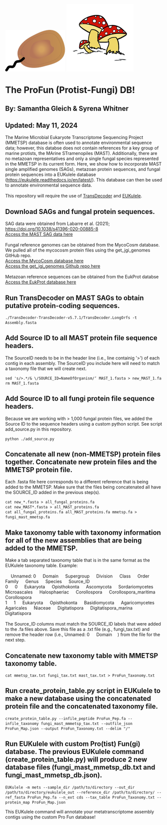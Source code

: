 ![](static/protist.png)
![](static/fungi.tiff)
# The ProFun (Protist-Fungi) DB!
## By: Samantha Gleich & Syrena Whitner
## Updated: May 11, 2024
The Marine Microbial Eukaryote Transcriptome Sequencing Project (MMETSP) database is often used to annotate environmental sequence data; however, this databse does not contain references for a key group of marine protists, the MArine STramenopiles (MAST). Additionally, there are no metazoan representatives and only a single fungal species represented in the MMETSP in its current form. Here, we show how to incorporate MAST single amplified genomes (SAGs), metazoan protein sequences, and fungal protein sequences into a EUKulele database (https://eukulele.readthedocs.io/en/latest/). This database can then be used to annotate environmental sequence data. 
<br>
<br>
This repository will require the use of [TransDecoder](https://github.com/TransDecoder/TransDecoder) and [EUKulele](https://github.com/AlexanderLabWHOI/EUKulele).


## Download SAGs and fungal protein sequences.
SAG data were obtained from Labarre et al. (2021); https://doi.org/10.1038/s41396-020-00885-8
<br>
[Access the MAST SAG data here](https://figshare.com/articles/dataset/Co-assembly/12430790?backTo=/collections/Comparative_genomics_reveals_new_functional_insights_in_uncultured_MAST_species/5008046)
<br>
<br>
Fungal reference genomes can be obtained from the MycoCosm database. We pulled all of the mycocosm protein files using the get_jgi_genomes GitHub repo. 
<br>
[Access the MycoCosm database here](https://mycocosm.jgi.doe.gov/mycocosm/home)
<br>
[Access the get_jgi_genomes Github repo here](https://github.com/guyleonard/get_jgi_genomes)
<br>
<br>
Metazoan reference sequences can be obtained from the EukProt databse
<br>
[Access the EukProt database here](https://evocellbio.com/eukprot)

## Run TransDecoder on MAST SAGs to obtain putative protein-coding sequences.
```
./TransDecoder-TransDecoder-v5.7.1/TransDecoder.LongOrfs -t Assembly.fasta
```
## Add Source ID to all MAST protein file sequence headers.
The SourceID needs to be in the header line (i.e., line containig '>') of each contig in each assembly. The SourceID you include here will need to match a taxonomy file that we will create next. 
```
sed 's/>.*/& \/SOURCE_ID=NameOfOrganism/‘ MAST_1.fasta > new_MAST_1.fa
rm MAST_1.fasta
```
## Add Source ID to all fungi protein file sequence headers.
Because we are working with > 1,000 fungal protein files, we added the Source ID to the sequence headers using a custom python script. See script add_source.py in this repository. 
```
python ./add_source.py
```

## Concatenate all new (non-MMETSP) protein files together. Concatenate new protein files and the MMETSP protein file. 
Each .fasta file here corresponds to a different reference that is being added to the MMETSP. Make sure that the files being concatenated all have the SOURCE_ID added in the previous step(s). 
```
cat new_*.fasta > all_fungal_proteins.fa
cat new_MAST*.fasta > all_MAST_proteins.fa
cat all_fungal_proteins.fa all_MAST_proteins.fa mmetsp.fa > fungi_mast_mmetsp.fa
```
## Make taxonomy table with taxonomy information for all of the new assemblies that are being added to the MMETSP. 
Make a tab separated taxonomy table that is in the same format as the EUKulele taxonomy table. Example: 
<br>
<br>
&emsp; Unnamed: 0 &emsp; Domain &emsp; Supergroup &emsp; Division &emsp; Class &emsp; Order &emsp; Family &emsp; Genus &emsp; Species &emsp; Source_ID
<br>
0 &emsp; 0 &emsp; Eukaryota &emsp; Opisthokonta &emsp; Ascomycota &emsp; Sordariomycetes &emsp; Microascales &emsp; Halosphaeriac &emsp; Corollospora &emsp; Corollospora_maritima &emsp; Corollospora
<br>
1 &emsp; 1 &emsp; Eukaryota &emsp; Opisthokonta &emsp; Basidiomycota &emsp; Agaricomycetes &emsp; Agaricales &emsp; Niaceae &emsp; Digitatispora &emsp; Digitatispora_marina &emsp; Digitatispora
<br>
<br>
The Source_ID columns must match the SOURCE_ID labels that were added to the .fa files above. Save this file as a .txt file (e.g., fungi_tax.txt) and remove the header row (i.e., Unnamed: 0 &emsp; Domain &emsp;) from the file for the next step. 

## Concatenate new taxonomy table with MMETSP taxonomy table.
```
cat mmetsp_tax.txt fungi_tax.txt mast_tax.txt > ProFun_Taxonomy.txt
```
## Run create_protein_table.py script in EUKulele to make a new database using the concatenated protein file and the concatenated taxonomy file.
```
create_protein_table.py --infile_peptide ProFun_Pep.fa --infile_taxonomy fungi_mast_mmmetsp_tax.txt --outfile_json ProFun_Map.json --output ProFun_Taxonomy.txt --delim "/"
```
## Run EUKulele with custom Pro(tist) Fun(gi) database. The previous EUKulele command (create_protein_table.py) will produce 2 new database files (fungi_mast_mmetsp_db.txt and fungi_mast_mmetsp_db.json).
```
EUKulele -m mets --sample_dir /path/to/directory --out_dir /path/to/directory/eukulele_out --reference_dir /path/to/directory/ --ref_fasta ProFun_Pep.fa --n_ext cds --tax_table ProFun_Taxonomy.txt --protein_map ProFun_Map.json
```
This EUKulele command will annotate your metatranscriptome assembly contigs using the custom Pro Fun database!

